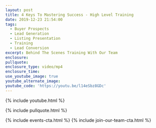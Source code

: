 ```yaml
---
layout: post
title: 4 Keys To Mastering Success - High Level Training
date: 2019-12-23 21:54:00
tags:
  - Buyer Prospects
  - Lead Generation
  - Listing Presentation
  - Training
  - Lead Conversion
excerpt: Behind The Scenes Training With Our Team
enclosure:
pullquote:
enclosure_type: video/mp4
enclosure_time:
use_youtube_image: true
youtube_alternate_image:
youtube_code: 'https://youtu.be/l14eSbz8GDc'
---
```


{% include youtube.html %}

{% include pullquote.html %}

{% include events-cta.html %} {% include join-our-team-cta.html %}